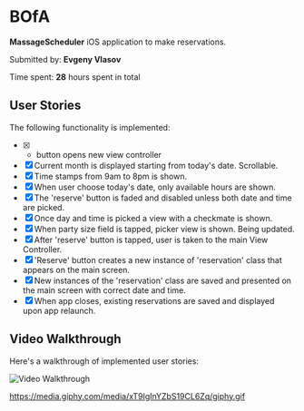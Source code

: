 # BOfA

**MassageScheduler** iOS application to make reservations. 

Submitted by: **Evgeny Vlasov**

Time spent: **28** hours spent in total

## User Stories

The following functionality is implemented:

* [x] + button opens new view controller
* [x] Current month is displayed starting from today's date. Scrollable. 
* [x] Time stamps from 9am to 8pm is shown. 
* [x] When user choose today's date, only available hours are shown. 
* [x] The 'reserve' button is faded and disabled unless both date and time are picked. 
* [x] Once day and time is picked a view with a checkmate is shown. 
* [x] When party size field is tapped, picker view is shown. Being updated. 
* [x] After 'reserve' button is tapped, user is taken to the main View Controller. 
* [x] 'Reserve' button creates a new instance of 'reservation' class that appears on the main screen. 
* [x] New instances of the 'reservation' class are saved and presented on the main screen with correct date and time.
* [x] When app closes, existing reservations are saved and displayed upon app relaunch. 

## Video Walkthrough 

Here's a walkthrough of implemented user stories:

<img src='https://media.giphy.com/media/xT9IgInYZbS19CL6Zq/giphy.gif' title='Video Walkthrough' width='' alt='Video Walkthrough'/>

https://media.giphy.com/media/xT9IgInYZbS19CL6Zq/giphy.gif
